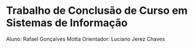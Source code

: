 # Trabalho de Conclusão de Curso em Sistemas de Informação

Aluno: Rafael Gonçalves Motta
Orientador: Luciano Jerez Chaves